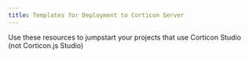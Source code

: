 ```yaml
---
title: Templates for Deployment to Corticon Server 
---
```


Use these resources to jumpstart your projects that use Corticon Studio (not Corticon.js Studio)
